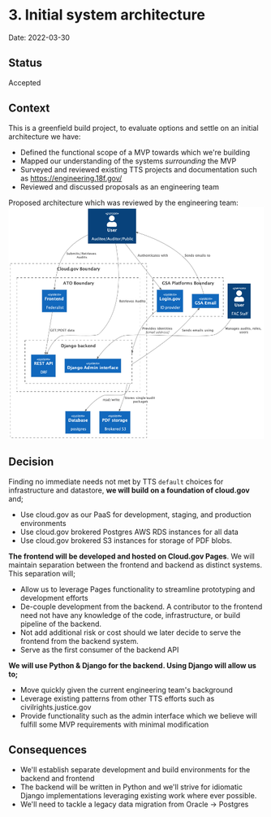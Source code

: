 # 3. Initial system architecture

Date: 2022-03-30

## Status
Accepted

## Context
This is a greenfield build project, to evaluate options and settle on an initial architecture we have:

* Defined the functional scope of a MVP towards which we're building
* Mapped our understanding of the systems _surrounding_ the MVP
* Surveyed and reviewed existing TTS projects and documentation such as https://engineering.18f.gov/
* Reviewed and discussed proposals as an engineering team

Proposed architecture which was reviewed by the engineering team:
![Initial architecture](../diagrams/FAC_System.png)
## Decision

Finding no immediate needs not met by TTS `default` choices for infrastructure and datastore, **we will build on a foundation of cloud.gov** and;

* Use cloud.gov as our PaaS for development, staging, and production environments
* Use cloud.gov brokered Postgres AWS RDS instances for all data
* Use cloud.gov brokered S3 instances for storage of PDF blobs.


**The frontend will be developed and hosted on Cloud.gov Pages**.
We will maintain separation between the frontend and backend as distinct systems. This separation will;

* Allow us to leverage Pages functionality to streamline prototyping and development efforts
* De-couple development from the backend. A contributor to the frontend need not have any knowledge of the code, infrastructure, or build pipeline of the backend.
* Not add additional risk or cost should we later decide to serve the frontend from the backend system.
* Serve as the first consumer of the backend API


**We will use Python & Django for the backend. Using Django will allow us to;**

* Move quickly given the current engineering team's background
* Leverage existing patterns from other TTS efforts such as civilrights.justice.gov
* Provide functionality such as the admin interface which we believe will fulfill some MVP requirements with minimal modification


## Consequences

* We'll establish separate development and build environments for the backend and frontend
* The backend will be written in Python and we'll strive for idiomatic Django implementations leveraging existing work where ever possible.
* We'll need to tackle a legacy data migration from Oracle -> Postgres

